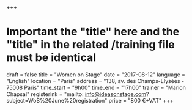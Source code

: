 +++
# Important the "title" here and the "title" in the related /training file must be identical 
draft		= false
title		= "Women on Stage"
date		= "2017-08-12"
language	= "English"
location 	= "Paris"
address		= "138, av. des Champs-Elysées - 75008 Paris"
time_start	= "9h00"
time_end	= "17h00"
trainer		= "Marion Chapsal"
registerlnk = "mailto: info@ideasonstage.com?subject=WoS%20June%20registration"
price		= "800 €+VAT"
+++